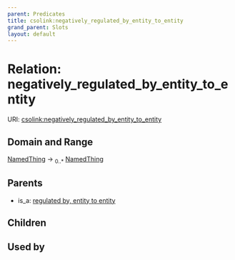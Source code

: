 ```yaml
---
parent: Predicates
title: csolink:negatively_regulated_by_entity_to_entity
grand_parent: Slots
layout: default
---
```


# Relation: negatively_regulated_by_entity_to_entity




URI: [csolink:negatively_regulated_by_entity_to_entity](https://w3id.org/csolink/vocab/negatively_regulated_by_entity_to_entity)

## Domain and Range

[NamedThing](NamedThing.md) ->  <sub>0..*</sub> [NamedThing](NamedThing.md)

## Parents

 *  is_a: [regulated by, entity to entity](regulated_by_entity_to_entity.md)

## Children


## Used by


